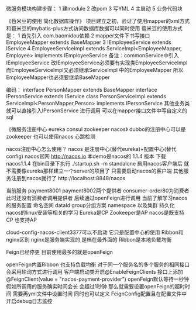 

微服务模块构建步骤：
1 建module
2 改pom
3 写YML
4 主启动
5 业务代码块

《苞米豆的使用 简化数据库操作》
项目建立之初，验证了使用mapper的xml方式和苞米豆的mybatis-plus方式访问数据库数据可以同时使用
苞米豆的使用方式是：
1 首先引入 com.baomidou依赖
2 mapper文件下书写接口EmployeeMapper extends BaseMapper<Employee>
3 IEmployeeService extends IService<Employee>
4 EmployeeServiceImpl extends ServiceImpl<EmployeeMapper, Employee> implements IEmployeeService 
    备注：commonService中引入IEmployeeService 改IEmployeeService必须要有实现类EmployeeServiceImpl
         而EmployeeServiceImpl又必须继承ServiceImpl 中的EmployeeMapper 所以EmployeeMapper也必须要继承BaseMapper

编码：   interface PersonMapper extends BaseMapper<Person>
        interface IPersonService extends IService<Person>
        class PersonServiceImpl extends ServiceImpl<PersonMapper,Person> implements IPersonService
        其他业务类就可以直接引入IPersonService 进行调用
可以在mapper接口文件中写自定义的sql

《微服务注册中心 eureka consul zookeeper nacos》
dubbo的注册中心可以是zookeeper 也可以使用nacos 心跳检测

nacos注册中心怎么使用？
nacos 是注册中心(替代eureka)+配置中心(替代config)
nacos官网 http://nacos.io
本demo是nacos的 1.1.4 版本
下载nacos1.1.4
在bin目录下执行 ./startup.sh -m standalone
启用nacos客户端后 就不需要像eureka那样建立一个server的项目了 只需要启动nacos的客户端 其他服务注册到nacos就行了
http://localhost:8848/nacos

当前服务 payment8001 payment8002两个提供者 consumer-order80为消费者
此时还没有消费者调用提供者 后续通过openFeign进行调用
当前了解学习nacos的服务配置 命名空间 dataId group分组方案 namespace 以及集群 持久化 nacos的linux安装等相关的学习
Eureka是CP Zookeeper是AP  nacos是既支持CP 也支持AP

cloud-config-nacos-client3377可以不启动 它只是配置中心的使用
Ribbon和nginx区别   nginx是服务端实现的 是档在最外面的  Ribbon是本地负载均衡

Feign已经停更 目前使用最多的就是openFeign

openFeign内置Ribbon 也支持负载均衡 
对于同一个服务名的多个服务的相同接口 会采用轮询方式进行调用
客户端启动类开启@EnableFeignClients  接口上添加@FeignClient(value = "nacos-payment-provider")
openFeign默认等待一秒钟 假如所调用的服务确实时间会长 会超过1秒钟 那么就需要设置openFeign的超时时间
需要再yml文件中设置时间
同时也可以定义 FeignConfig配置且在配置文件中开启debug日志监控
